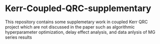 # Kerr-Coupled-QRC-supplementary
This repository contains some supplemetary work in coupled Kerr QRC project which are not discussed in the paper such as algorithmic hyperparameter optimization, delay effect analysis, and data anlysis of MG series results  
